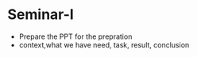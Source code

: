# Seminar-I
- Prepare the PPT for the prepration
- context,what we have need, task, result, conclusion
